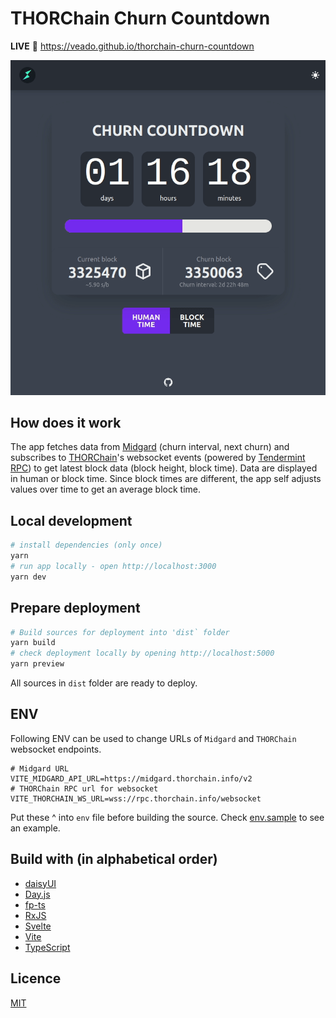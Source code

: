 # THORChain Churn Countdown

**LIVE** :eyes: https://veado.github.io/thorchain-churn-countdown

![Preview](./wiki/preview.gif)

## How does it work

The app fetches data from [Midgard](https://midgard.thorchain.info/v2/doc) (churn interval, next churn) and subscribes to [THORChain](https://docs.thorchain.org/)'s websocket events (powered by [Tendermint RPC](https://docs.tendermint.com/master/rpc/#/Websocket)) to get latest block data (block height, block time). Data are displayed in human or block time. Since block times are different, the app self adjusts values over time to get an average block time.

## Local development

```bash
# install dependencies (only once)
yarn
# run app locally - open http://localhost:3000
yarn dev
```

## Prepare deployment

```bash
# Build sources for deployment into 'dist` folder
yarn build
# check deployment locally by opening http://localhost:5000
yarn preview
```

All sources in `dist` folder are ready to deploy.

## ENV

Following ENV can be used to change URLs of `Midgard` and `THORChain` websocket endpoints.

```
# Midgard URL
VITE_MIDGARD_API_URL=https://midgard.thorchain.info/v2
# THORChain RPC url for websocket
VITE_THORCHAIN_WS_URL=wss://rpc.thorchain.info/websocket
```

Put these ^ into `env` file before building the source. Check [env.sample](env.sample) to see an example.

## Build with (in alphabetical order)

- [daisyUI](https://daisyui.com)
- [Day.js](https://day.js.org)
- [fp-ts](https://gcanti.github.io/fp-ts/)
- [RxJS](https://rxjs.dev)
- [Svelte](https://svelte.dev)
- [Vite](https://vitejs.dev/)
- [TypeScript](https://www.typescriptlang.org/)

## Licence

[MIT](./LICENSE)
